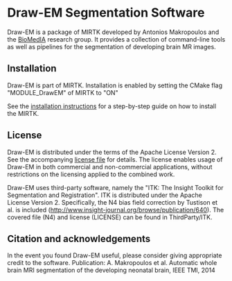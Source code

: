Draw-EM Segmentation Software
==========================================

Draw-EM is a package of MIRTK developed by Antonios Makropoulos and the [BioMedIA](https://biomedia.doc.ic.ac.uk/) research group. 
It provides a collection of command-line tools as well as pipelines for the segmentation of developing brain MR images.


Installation
------------

Draw-EM is part of MIRTK. 
Installation is enabled by setting the CMake flag "MODULE_DrawEM" of MIRTK to "ON"

See the [installation instructions](https://mirtk.github.io/install.html) 
for a step-by-step guide on how to install the MIRTK.


License
-------

Draw-EM is distributed under the terms of the Apache License Version 2.
See the accompanying [license file](LICENSE.txt) for details. The license enables usage of
Draw-EM in both commercial and non-commercial applications, without restrictions on the
licensing applied to the combined work.

Draw-EM uses third-party software, namely the "ITK: The Insight Toolkit for Segmentation and Registration".
ITK is distributed under the Apache License Version 2.
Specifically, the N4 bias field correction by Tustison et al. is included (http://www.insight-journal.org/browse/publication/640).
The covered file (N4) and license (LICENSE) can be found in ThirdParty/ITK.


Citation and acknowledgements
-----------------------------

In the event you found Draw-EM useful, please consider giving appropriate credit to the software.
Publication:
A. Makropoulos et al. Automatic whole brain MRI segmentation of the developing neonatal brain, IEEE TMI, 2014
